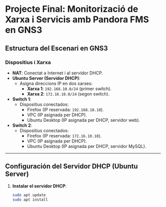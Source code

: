 
# Projecte Final: Monitorizació de Xarxa i Servicis amb Pandora FMS en GNS3

## Estructura del Escenari en GNS3

### Dispositius i Xarxa
- **NAT**: Conectat a Internet i al servidor DHCP.
- **Ubuntu Server (Servidor DHCP)**:
  - Asigna direccions IP en dos xarxes:
    - **Xarxa 1**: `192.168.10.0/24` (primer switch).
    - **Xarxa 2**: `172.16.10.0/24` (segon switch).
- **Switch 1**:
  - Dispositius conectados:
    - Firefox (IP reservada: `192.168.10.10`).
    - VPC (IP asignada per DHCP).
    - Ubuntu Desktop (IP asignada per DHCP, servidor web).
- **Switch 2**:
  - Dispositius conectados:
    - Firefox (IP reservada: `172.16.10.10`).
    - VPC (IP asignada per DHCP).
    - Ubuntu Desktop (IP asignada per DHCP, servidor MySQL).

-------------------------------------------------------------------------------------

## Configuración del Servidor DHCP (Ubuntu Server)

1. **Instalar el servidor DHCP**:
   ```bash
   sudo apt update
   sudo apt install 